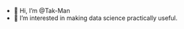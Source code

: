 - 👋 Hi, I’m @Tak-Man
- 👀 I’m interested in making data science practically useful.
<!--- 🌱 I’m currently learning ...
- 💞️ I’m looking to collaborate on ...
- 📫 How to reach me ...>

<!---
Tak-Man/Tak-Man is a ✨ special ✨ repository because its `README.md` (this file) appears on your GitHub profile.
You can click the Preview link to take a look at your changes.
--->

